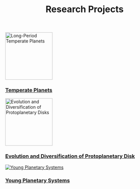 <html>
<link rel="icon" href="images/favicon.ico" type="image/x-icon" /> <link rel="shortcut icon" href="favicon.ico" type="image/x-icon" />
<link rel="stylesheet" href="https://cdn.rawgit.com/jpswalsh/academicons/master/css/academicons.min.css">

<body id="top">

<!-- Header -->
<header id="header">
<h1><strong>Research Projects</strong><br/></h1>
</header>
<!-- Main -->
<div id="main">

<section id="one">
<!-- <h2>Research Projects</h2>
--><div class="row">
 
	 
<article class="6u 12u$(xsmall) work-item">
<a href="../temperate.html" class="image fit thumb"><img src="../images/earth.jpg" width=150 height=150 alt="Long-Period Temperate Planets" /></a>
<h3><a href ="../temperate.html">Temperate Planets</a></h3>
</article>

							
<article class="6u$ 12u$(xsmall) work-item">
<a href="./disks.html" class="image fit thumb">
<img src="../images/PDS70.jpg" with=150 height=150 alt="Evolution and Diversification of Protoplanetary Disks" /></a>
<h3><a href ="./disks.html">Evolution and Diversification of Protoplanetary Disk</a></h3>
</article>

<article class="6u 12u$(xsmall) work-item">
<a href="./young.html" class="image fit thumb"><img src="./images/young.jpg" alt="Young Planetary Systems" /></a>
<h3><a href="./young.html">Young Planetary Systems</a></h3>
</article>
							
